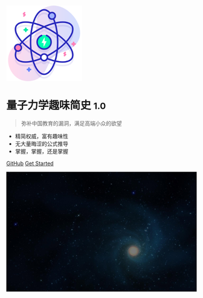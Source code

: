 <img src="imgs/atom.svg"  alt="logo" width=200 />

# 量子力学趣味简史 <small>1.0</small>

> 弥补中国教育的漏洞，满足高端小众的欲望

- 精简权威，富有趣味性
- 无大量晦涩的公式推导
- 掌握，掌握，还是掌握

[GitHub](https://github.com/KnowledgeTimeline/QuantumLittleBook/)
[Get Started](/)

![bg](imgs/bg-space-mod.jpg)
